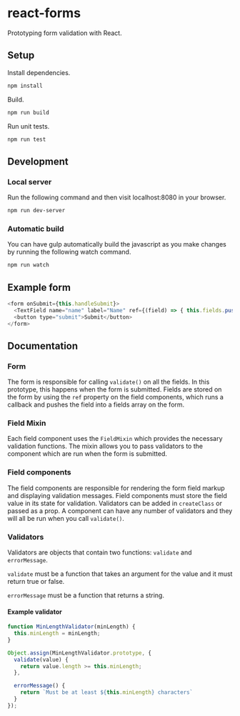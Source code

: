 # react-forms
Prototyping form validation with React.

## Setup
Install dependencies.
```sh
npm install
```

Build.
```sh
npm run build
```

Run unit tests.
```sh
npm run test
```

## Development
### Local server
Run the following command and then visit localhost:8080 in your browser.
```sh
npm run dev-server
```

### Automatic build
You can have gulp automatically build the javascript as you make changes by running the following watch command.
```sh
npm run watch
```

## Example form
```js
<form onSubmit={this.handleSubmit}>
  <TextField name="name" label="Name" ref={(field) => { this.fields.push(field); }} validators={[MinLengthValidator(3)]}/>
  <button type="submit">Submit</button>
</form>
```

## Documentation

### Form
The form is responsible for calling `validate()` on all the fields. In this prototype, this happens when the form is submitted. Fields are stored on the form by using the `ref` property on the field components, which runs a callback and pushes the field into a fields array on the form.

### Field Mixin
Each field component uses the `FieldMixin` which provides the necessary validation functions. The mixin allows you to pass validators to the component which are run when the form is submitted.

### Field components
The field components are responsible for rendering the form field markup and displaying validation messages. Field components must store the field value in its state for validation. Validators can be added in `createClass` or passed as a prop. A component can have any number of validators and they will all be run when you call `validate()`.

### Validators
Validators are objects that contain two functions: `validate` and `errorMessage`.

`validate` must be a function that takes an argument for the value and it must return true or false.

`errorMessage` must be a function that returns a string.

#### Example validator
```js
function MinLengthValidator(minLength) {
  this.minLength = minLength;
}

Object.assign(MinLengthValidator.prototype, {
  validate(value) {
    return value.length >= this.minLength;
  },

  errorMessage() {
    return `Must be at least ${this.minLength} characters`
  }
});
```
